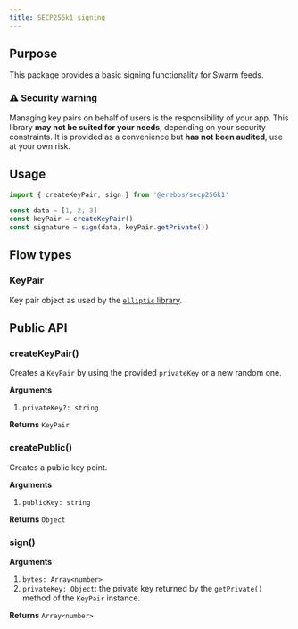 ```yaml
---
title: SECP256k1 signing
---
```


## Purpose

This package provides a basic signing functionality for Swarm feeds.

### ⚠️ Security warning

Managing key pairs on behalf of users is the responsibility of your app.
This library **may not be suited for your needs**, depending on your security constraints.
It is provided as a convenience but **has not been audited**, use at your own risk.

## Usage

```javascript
import { createKeyPair, sign } from '@erebos/secp256k1'

const data = [1, 2, 3]
const keyPair = createKeyPair()
const signature = sign(data, keyPair.getPrivate())
```

## Flow types

### KeyPair

Key pair object as used by the [`elliptic` library](https://github.com/indutny/elliptic).

## Public API

### createKeyPair()

Creates a `KeyPair` by using the provided `privateKey` or a new random one.

**Arguments**

1.  `privateKey?: string`

**Returns** `KeyPair`

### createPublic()

Creates a public key point.

**Arguments**

1.  `publicKey: string`

**Returns** `Object`

### sign()

**Arguments**

1.  `bytes: Array<number>`
1.  `privateKey: Object`: the private key returned by the `getPrivate()` method of the `KeyPair` instance.

**Returns** `Array<number>`

